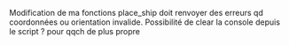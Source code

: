 Modification de ma fonctions place_ship 
doit renvoyer des erreurs <throw eror> qd coordonnées ou orientation invalide. 
Possibilité de clear la console depuis le script ? pour qqch de plus propre


